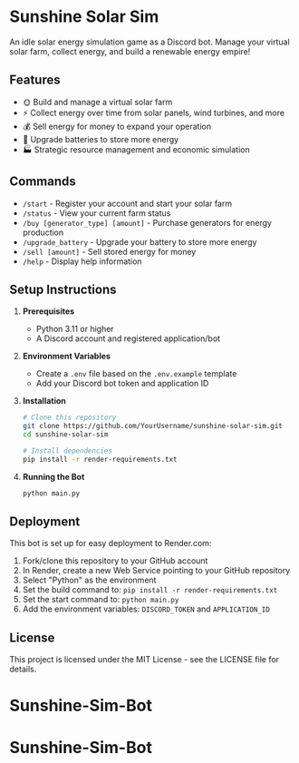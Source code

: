 # Sunshine Solar Sim

An idle solar energy simulation game as a Discord bot. Manage your virtual solar farm, collect energy, and build a renewable energy empire!

## Features

- 🌞 Build and manage a virtual solar farm
- ⚡ Collect energy over time from solar panels, wind turbines, and more
- 💰 Sell energy for money to expand your operation
- 🔋 Upgrade batteries to store more energy
- 🏭 Strategic resource management and economic simulation

## Commands

- `/start` - Register your account and start your solar farm
- `/status` - View your current farm status
- `/buy [generator_type] [amount]` - Purchase generators for energy production
- `/upgrade_battery` - Upgrade your battery to store more energy
- `/sell [amount]` - Sell stored energy for money
- `/help` - Display help information

## Setup Instructions

1. **Prerequisites**
   - Python 3.11 or higher
   - A Discord account and registered application/bot

2. **Environment Variables**
   - Create a `.env` file based on the `.env.example` template
   - Add your Discord bot token and application ID

3. **Installation**
   ```bash
   # Clone this repository
   git clone https://github.com/YourUsername/sunshine-solar-sim.git
   cd sunshine-solar-sim
   
   # Install dependencies
   pip install -r render-requirements.txt
   ```

4. **Running the Bot**
   ```bash
   python main.py
   ```

## Deployment

This bot is set up for easy deployment to Render.com:

1. Fork/clone this repository to your GitHub account
2. In Render, create a new Web Service pointing to your GitHub repository
3. Select "Python" as the environment
4. Set the build command to: `pip install -r render-requirements.txt`
5. Set the start command to: `python main.py`
6. Add the environment variables: `DISCORD_TOKEN` and `APPLICATION_ID`

## License

This project is licensed under the MIT License - see the LICENSE file for details.
# Sunshine-Sim-Bot
# Sunshine-Sim-Bot
